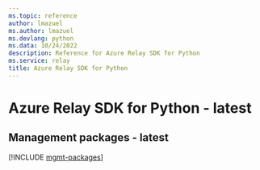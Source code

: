 ```yaml
---
ms.topic: reference
author: lmazuel
ms.author: lmazuel
ms.devlang: python
ms.data: 10/24/2022
description: Reference for Azure Relay SDK for Python
ms.service: relay
title: Azure Relay SDK for Python
---
```

# Azure Relay SDK for Python - latest

## Management packages - latest
[!INCLUDE [mgmt-packages](relay-mgmt-index.md)]